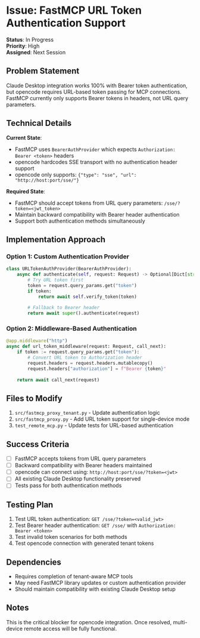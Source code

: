 # Issue: FastMCP URL Token Authentication Support

**Status**: In Progress  
**Priority**: High  
**Assigned**: Next Session  

## Problem Statement

Claude Desktop integration works 100% with Bearer token authentication, but opencode requires URL-based token passing for MCP connections. FastMCP currently only supports Bearer tokens in headers, not URL query parameters.

## Technical Details

**Current State**:
- FastMCP uses `BearerAuthProvider` which expects `Authorization: Bearer <token>` headers
- opencode hardcodes SSE transport with no authentication header support
- opencode only supports: `{"type": "sse", "url": "http://host:port/sse/"}`

**Required State**:
- FastMCP should accept tokens from URL query parameters: `/sse/?token=<jwt_token>`
- Maintain backward compatibility with Bearer header authentication
- Support both authentication methods simultaneously

## Implementation Approach

### Option 1: Custom Authentication Provider
```python
class URLTokenAuthProvider(BearerAuthProvider):
    async def authenticate(self, request: Request) -> Optional[Dict[str, Any]]:
        # Try URL token first
        token = request.query_params.get("token")
        if token:
            return await self.verify_token(token)
        
        # Fallback to Bearer header
        return await super().authenticate(request)
```

### Option 2: Middleware-Based Authentication
```python
@app.middleware("http")
async def url_token_middleware(request: Request, call_next):
    if token := request.query_params.get("token"):
        # Convert URL token to Authorization header
        request.headers = request.headers.mutablecopy()
        request.headers["authorization"] = f"Bearer {token}"
    
    return await call_next(request)
```

## Files to Modify

1. `src/fastmcp_proxy_tenant.py` - Update authentication logic
2. `src/fastmcp_proxy.py` - Add URL token support for single-device mode
3. `test_remote_mcp.py` - Update tests for URL-based authentication

## Success Criteria

- [ ] FastMCP accepts tokens from URL query parameters
- [ ] Backward compatibility with Bearer headers maintained  
- [ ] opencode can connect using: `http://host:port/sse/?token=<jwt>`
- [ ] All existing Claude Desktop functionality preserved
- [ ] Tests pass for both authentication methods

## Testing Plan

1. Test URL token authentication: `GET /sse/?token=<valid_jwt>`
2. Test Bearer header authentication: `GET /sse/` with `Authorization: Bearer <token>`
3. Test invalid token scenarios for both methods
4. Test opencode connection with generated tenant tokens

## Dependencies

- Requires completion of tenant-aware MCP tools
- May need FastMCP library updates or custom authentication provider
- Should maintain compatibility with existing Claude Desktop setup

## Notes

This is the critical blocker for opencode integration. Once resolved, multi-device remote access will be fully functional.